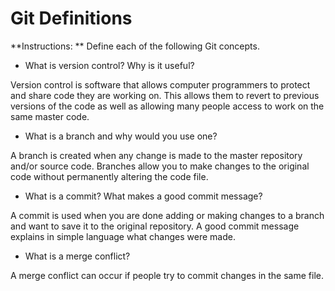 # Git Definitions

**Instructions: ** Define each of the following Git concepts.

* What is version control?  Why is it useful?

Version control is software that allows computer programmers to protect and share code they are working on. This allows them to revert to previous versions of the code as well as allowing many people access to work on the same master code.

* What is a branch and why would you use one?

A branch is created when any change is made to the master repository and/or source code. Branches allow you to make changes to the original code without permanently altering the code file.

* What is a commit? What makes a good commit message?

A commit is used when you are done adding or making changes to a branch and want to save it to the original repository. A good commit message explains in simple language what changes were made.

* What is a merge conflict?

A merge conflict can occur if people try to commit changes in the same file.